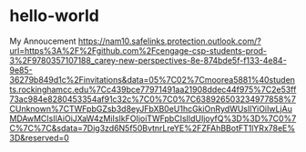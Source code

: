 # hello-world
My Annoucement
https://nam10.safelinks.protection.outlook.com/?url=https%3A%2F%2Fgithub.com%2Fcengage-csp-students-prod-3%2F9780357107188_carey-new-perspectives-8e-874bde5f-f133-4e84-9e85-36279b849d1c%2Finvitations&data=05%7C02%7Cmoorea5881%40students.rockinghamcc.edu%7Cc439bce77971491aa21908ddec44f975%7C2e53ff73ac984e8280453354af91c32c%7C0%7C0%7C638926503234977858%7CUnknown%7CTWFpbGZsb3d8eyJFbXB0eU1hcGkiOnRydWUsIlYiOiIwLjAuMDAwMCIsIlAiOiJXaW4zMiIsIkFOIjoiTWFpbCIsIldUIjoyfQ%3D%3D%7C0%7C%7C%7C&sdata=7Dig3zd6N5f50BvtnrLreYE%2FZFAhBBotFT1lYRx78eE%3D&reserved=0
